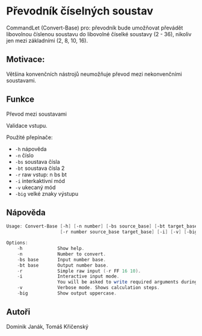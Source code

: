 # Převodník číselných soustav

CommandLet (Convert-Base) pro: převodník bude umožňovat převádět libovolnou číslenou 
soustavu do libovolné číselké soustavy (2 - 36), nikoliv jen mezi základními (2, 8, 10, 16).

## Motivace: 
Většina konvenčních nástrojů neumožňuje převod mezi nekonvenčními soustavami.

## Funkce

Převod mezi soustavami

Validace vstupu. 

Použité přepínače:
  - `-h` nápověda
  - `-n` číslo
  - `-bs` soustava čísla
  - `-bt` soustava čísla 2
  - `-r` raw vstup: n bs bt
  - `-i` interkaktivní mód
  - `-v` ukecaný mód
  - `-big` velké znaky výstupu

## Nápověda

```powershell
Usage: Convert-Base [-h] [-n number] [-bs source_base] [-bt target_base]
                    [-r number source_base target_base] [-i] [-v] [-big]

Options:
    -h             Show help.
    -n             Number to convert.
    -bs base       Input number base.
    -bt base       Output number base.
    -r             Simple raw input (-r FF 16 10).
    -i             Interactive input mode. 
                   You will be asked to write required arguments during runtime.
    -v             Verbose mode. Shows calculation steps.
    -big           Show output uppercase.
```

## Autoři

Dominik Janák, Tomáš Křičenský
